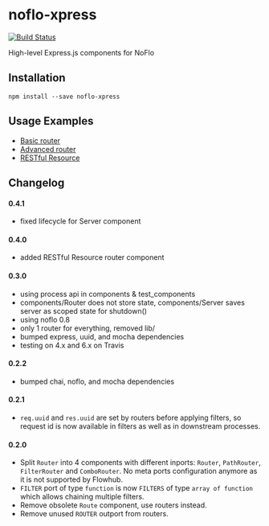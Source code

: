 noflo-xpress
============

[![Build Status](https://travis-ci.org/noflo/noflo-xpress.svg?branch=master)](https://travis-ci.org/noflo/noflo-xpress)

High-level Express.js components for NoFlo

## Installation

```
npm install --save noflo-xpress
```

## Usage Examples

 - [Basic router](https://github.com/noflo/noflo-xpress/blob/master/test_graphs/BasicApp.fbp)
 - [Advanced router](https://github.com/noflo/noflo-xpress/blob/master/test_graphs/RouterTest.fbp)
 - [RESTful Resource](https://github.com/noflo/noflo-xpress/blob/master/test_graphs/ResourceTest.fbp)

## Changelog

#### 0.4.1
 - fixed lifecycle for Server component

#### 0.4.0
 - added RESTful Resource router component

#### 0.3.0
 - using process api in components & test_components
 - components/Router does not store state, components/Server saves server as scoped state for shutdown()
 - using noflo 0.8
 - only 1 router for everything, removed lib/
 - bumped express, uuid, and mocha dependencies
 - testing on 4.x and 6.x on Travis

#### 0.2.2
 - bumped chai, noflo, and mocha dependencies

#### 0.2.1

 - `req.uuid` and `res.uuid` are set by routers before applying filters, so
 request id is now available in filters as well as in downstream processes.

#### 0.2.0

 - Split `Router` into 4 components with different inports: `Router`,
 `PathRouter`, `FilterRouter` and `ComboRouter`. No meta ports configuration
 anymore as it is not supported by Flowhub.
 - `FILTER` port of type `function` is now `FILTERS` of type `array of function`
 which allows chaining multiple filters.
 - Remove obsolete `Route` component, use routers instead.
 - Remove unused `ROUTER` outport from routers.
